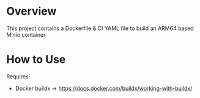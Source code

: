 # Overview
This project contains a Dockerfile & CI YAML file to build an ARM64 based Minio container

# How to Use
Requires: 
* Docker buildx -> https://docs.docker.com/buildx/working-with-buildx/